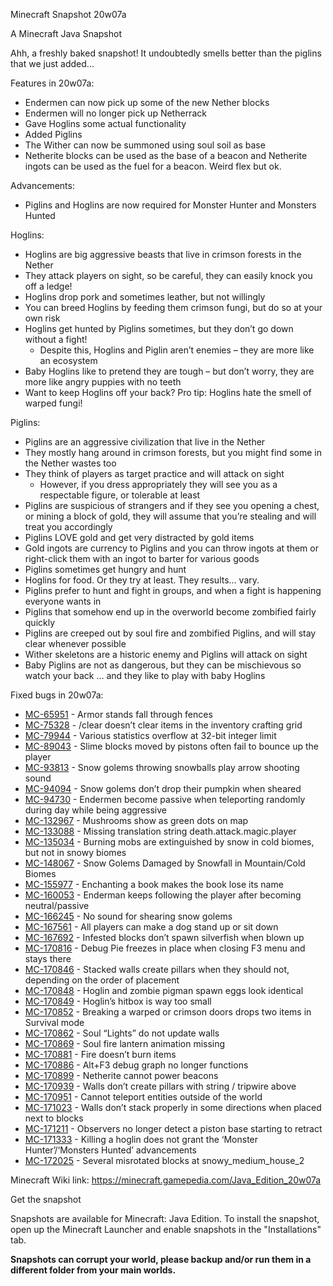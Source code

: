 
Minecraft Snapshot 20w07a

A Minecraft Java Snapshot

Ahh, a freshly baked snapshot! It undoubtedly smells better than the piglins that we just added...

Features in 20w07a:

   * Endermen can now pick up some of the new Nether blocks
   * Endermen will no longer pick up Netherrack
   * Gave Hoglins some actual functionality
   * Added Piglins
   * The Wither can now be summoned using soul soil as base
   * Netherite blocks can be used as the base of a beacon and Netherite ingots can be used as the fuel for a beacon. Weird flex but ok.
  

Advancements:

   * Piglins and Hoglins are now required for Monster Hunter and Monsters Hunted

Hoglins:

   * Hoglins are big aggressive beasts that live in crimson forests in the Nether
   * They attack players on sight, so be careful, they can easily knock you off a ledge!
   * Hoglins drop pork and sometimes leather, but not willingly
   * You can breed Hoglins by feeding them crimson fungi, but do so at your own risk
   * Hoglins get hunted by Piglins sometimes, but they don’t go down without a fight!
     * Despite this, Hoglins and Piglin aren’t enemies – they are more like an ecosystem
   * Baby Hoglins like to pretend they are tough – but don’t worry, they are more like angry puppies with no teeth
   * Want to keep Hoglins off your back? Pro tip: Hoglins hate the smell of warped fungi!

Piglins:

   * Piglins are an aggressive civilization that live in the Nether
   * They mostly hang around in crimson forests, but you might find
    some in the Nether wastes too
   * They think of players as target practice and will attack on sight
     * However, if you dress appropriately they will see you as a respectable figure, or tolerable at least
   * Piglins are suspicious of strangers and if they see you opening a chest, or mining a block of gold, they will assume that you’re stealing and will treat you accordingly
  *  Piglins LOVE gold and get very distracted by gold items
  *  Gold ingots are currency to Piglins and you can throw ingots at them or right-click them with an  ingot to barter for various goods
  *  Piglins sometimes get hungry and hunt
  *  Hoglins for food. Or they try at least. They results… vary.
  *  Piglins prefer to hunt and fight in groups, and when a fight is happening everyone wants in
  * Piglins that somehow end up in the overworld become zombified fairly quickly
  *  Piglins are creeped out by soul fire and zombified Piglins, and will stay clear whenever possible
  *  Wither skeletons are a historic enemy and Piglins will attack on sight
  *  Baby Piglins are not as dangerous, but they can be mischievous so watch your back
    … and they like to play with baby Hoglins

Fixed bugs in 20w07a:

  *  [MC-65951](https://bugs.mojang.com/browse/MC-65951) - Armor stands fall through fences
  *  [MC-75328](https://bugs.mojang.com/browse/MC-75328) - /clear doesn’t clear items in the inventory crafting grid
  *  [MC-79944](https://bugs.mojang.com/browse/MC-79944) - Various statistics overflow at 32-bit integer limit
  *  [MC-89043](https://bugs.mojang.com/browse/MC-89043) - Slime blocks moved by pistons often fail to bounce up the player
  *  [MC-93813](https://bugs.mojang.com/browse/MC-93813) - Snow golems throwing snowballs play arrow shooting sound
  *  [MC-94094](https://bugs.mojang.com/browse/MC-94094) - Snow golems don’t drop their pumpkin when sheared
  *  [MC-94730](https://bugs.mojang.com/browse/MC-94730) - Endermen become passive when teleporting randomly during day while being aggressive
  *  [MC-132967](https://bugs.mojang.com/browse/MC-132967) - Mushrooms show as green dots on map
  *  [MC-133088](https://bugs.mojang.com/browse/MC-133088) - Missing translation string death.attack.magic.player
  *  [MC-135034](https://bugs.mojang.com/browse/MC-135034) - Burning mobs are extinguished by snow in cold biomes, but not in snowy biomes
  *  [MC-148067](https://bugs.mojang.com/browse/MC-148067) - Snow Golems Damaged by Snowfall in Mountain/Cold Biomes
  *  [MC-155977](https://bugs.mojang.com/browse/MC-155977) - Enchanting a book makes the book lose its name
  *  [MC-160053](https://bugs.mojang.com/browse/MC-160053) - Enderman keeps following the player after becoming neutral/passive
  *  [MC-166245](https://bugs.mojang.com/browse/MC-166245) - No sound for shearing snow golems
  *  [MC-167561](https://bugs.mojang.com/browse/MC-167561) - All players can make a dog stand up or sit down
  *  [MC-167692](https://bugs.mojang.com/browse/MC-167692) - Infested blocks don’t spawn silverfish when blown up
  *  [MC-170816](https://bugs.mojang.com/browse/MC-170816) - Debug Pie freezes in place when closing F3 menu and stays there
  *  [MC-170846](https://bugs.mojang.com/browse/MC-170846) - Stacked walls create pillars when they should not, depending on the order of placement
  *  [MC-170848](https://bugs.mojang.com/browse/MC-170848) - Hoglin and zombie pigman spawn eggs look identical
  *  [MC-170849](https://bugs.mojang.com/browse/MC-170849) - Hoglin’s hitbox is way too small
  *  [MC-170852](https://bugs.mojang.com/browse/MC-170852) - Breaking a warped or crimson doors drops two items in Survival mode
  *  [MC-170862](https://bugs.mojang.com/browse/MC-170862) - Soul “Lights” do not update walls
  *  [MC-170869](https://bugs.mojang.com/browse/MC-170869) - Soul fire lantern animation missing
  *  [MC-170881](https://bugs.mojang.com/browse/MC-170881) - Fire doesn’t burn items
  *  [MC-170886](https://bugs.mojang.com/browse/MC-170886) - Alt+F3 debug graph no longer functions
  *  [MC-170899](https://bugs.mojang.com/browse/MC-170899) - Netherite cannot power beacons
  *  [MC-170939](https://bugs.mojang.com/browse/MC-170939) - Walls don’t create pillars with string / tripwire above
  *  [MC-170951](https://bugs.mojang.com/browse/MC-170951) - Cannot teleport entities outside of the world
  *  [MC-171023](https://bugs.mojang.com/browse/MC-171023) - Walls don’t stack properly in some directions when placed next to blocks
  *  [MC-171211](https://bugs.mojang.com/browse/MC-171211) - Observers no longer detect a piston base starting to retract
  *  [MC-171333](https://bugs.mojang.com/browse/MC-171333) - Killing a hoglin does not grant the ‘Monster Hunter’/‘Monsters Hunted’ advancements
  *  [MC-172025](https://bugs.mojang.com/browse/MC-172025) - Several misrotated blocks at snowy_medium_house_2

Minecraft Wiki link: https://minecraft.gamepedia.com/Java_Edition_20w07a

Get the snapshot

Snapshots are available for Minecraft: Java Edition. To install the snapshot, open up the Minecraft Launcher and enable snapshots in the "Installations" tab.

**Snapshots can corrupt your world, please backup and/or run them in a different folder from your main worlds.**